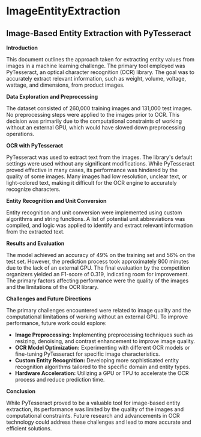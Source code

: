 # ImageEntityExtraction

## Image-Based Entity Extraction with PyTesseract

**Introduction**

This document outlines the approach taken for extracting entity values from images in a machine learning challenge. The primary tool employed was PyTesseract, an optical character recognition (OCR) library. The goal was to accurately extract relevant information, such as weight, volume, voltage, wattage, and dimensions, from product images.

**Data Exploration and Preprocessing**

The dataset consisted of 260,000 training images and 131,000 test images. No preprocessing steps were applied to the images prior to OCR. This decision was primarily due to the computational constraints of working without an external GPU, which would have slowed down preprocessing operations.

**OCR with PyTesseract**

PyTesseract was used to extract text from the images. The library's default settings were used without any significant modifications. While PyTesseract proved effective in many cases, its performance was hindered by the quality of some images. Many images had low resolution, unclear text, or light-colored text, making it difficult for the OCR engine to accurately recognize characters.

**Entity Recognition and Unit Conversion**

Entity recognition and unit conversion were implemented using custom algorithms and string functions. A list of potential unit abbreviations was compiled, and logic was applied to identify and extract relevant information from the extracted text.

**Results and Evaluation**

The model achieved an accuracy of 49% on the training set and 56% on the test set. However, the prediction process took approximately 800 minutes due to the lack of an external GPU.
The final evaluation by the competition organizers yielded an F1-score of 0.319, indicating room for improvement. The primary factors affecting performance were the quality of the images and the limitations of the OCR library.

**Challenges and Future Directions**

The primary challenges encountered were related to image quality and the computational limitations of working without an external GPU. To improve performance, future work could explore:

* **Image Preprocessing:** Implementing preprocessing techniques such as resizing, denoising, and contrast enhancement to improve image quality.
* **OCR Model Optimization:** Experimenting with different OCR models or fine-tuning PyTesseract for specific image characteristics.
* **Custom Entity Recognition:** Developing more sophisticated entity recognition algorithms tailored to the specific domain and entity types.
* **Hardware Acceleration:** Utilizing a GPU or TPU to accelerate the OCR process and reduce prediction time.

**Conclusion**

While PyTesseract proved to be a valuable tool for image-based entity extraction, its performance was limited by the quality of the images and computational constraints. Future research and advancements in OCR technology could address these challenges and lead to more accurate and efficient solutions.
